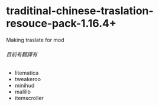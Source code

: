 # traditinal-chinese-traslation-resouce-pack-1.16.4+
Making traslate for mod<br>
###### 目前有翻譯有
* litematica
* tweakeroo
* minihud
* malilib
* itemscroller<br>
